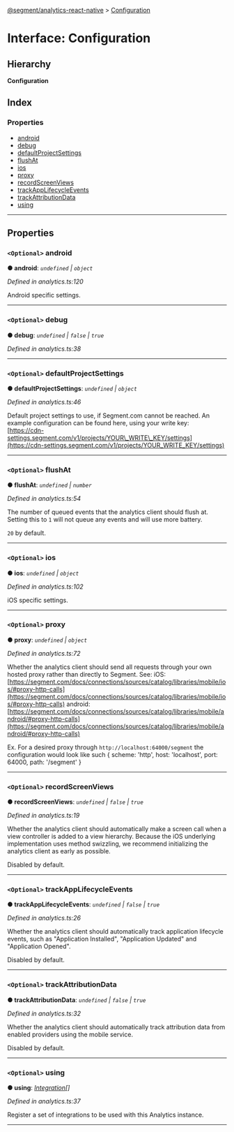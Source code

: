 [@segment/analytics-react-native](../README.md) > [Configuration](../interfaces/analytics.configuration.md)

# Interface: Configuration

## Hierarchy

**Configuration**

## Index

### Properties

* [android](analytics.configuration.md#android)
* [debug](analytics.configuration.md#debug)
* [defaultProjectSettings](analytics.configuration.md#defaultprojectsettings)
* [flushAt](analytics.configuration.md#flushat)
* [ios](analytics.configuration.md#ios)
* [proxy](analytics.configuration.md#proxy)
* [recordScreenViews](analytics.configuration.md#recordscreenviews)
* [trackAppLifecycleEvents](analytics.configuration.md#trackapplifecycleevents)
* [trackAttributionData](analytics.configuration.md#trackattributiondata)
* [using](analytics.configuration.md#using)

---

## Properties

<a id="android"></a>

### `<Optional>` android

**● android**: *`undefined` \| `object`*

*Defined in analytics.ts:120*

Android specific settings.

___
<a id="debug"></a>

### `<Optional>` debug

**● debug**: *`undefined` \| `false` \| `true`*

*Defined in analytics.ts:38*

___
<a id="defaultprojectsettings"></a>

### `<Optional>` defaultProjectSettings

**● defaultProjectSettings**: *`undefined` \| `object`*

*Defined in analytics.ts:46*

Default project settings to use, if Segment.com cannot be reached. An example configuration can be found here, using your write key: [](https://cdn-settings.segment.com/v1/projects/YOUR_WRITE_KEY/settings)[https://cdn-settings.segment.com/v1/projects/YOUR\_WRITE\_KEY/settings](https://cdn-settings.segment.com/v1/projects/YOUR_WRITE_KEY/settings)

___
<a id="flushat"></a>

### `<Optional>` flushAt

**● flushAt**: *`undefined` \| `number`*

*Defined in analytics.ts:54*

The number of queued events that the analytics client should flush at. Setting this to `1` will not queue any events and will use more battery.

`20` by default.

___
<a id="ios"></a>

### `<Optional>` ios

**● ios**: *`undefined` \| `object`*

*Defined in analytics.ts:102*

iOS specific settings.

___
<a id="proxy"></a>

### `<Optional>` proxy

**● proxy**: *`undefined` \| `object`*

*Defined in analytics.ts:72*

Whether the analytics client should send all requests through your own hosted proxy rather than directly to Segment. See: iOS: [https://segment.com/docs/connections/sources/catalog/libraries/mobile/ios/#proxy-http-calls](https://segment.com/docs/connections/sources/catalog/libraries/mobile/ios/#proxy-http-calls) android: [https://segment.com/docs/connections/sources/catalog/libraries/mobile/android/#proxy-http-calls](https://segment.com/docs/connections/sources/catalog/libraries/mobile/android/#proxy-http-calls)

Ex. For a desired proxy through `http://localhost:64000/segment` the configuration would look like such { scheme: 'http', host: 'localhost', port: 64000, path: '/segment' }

___
<a id="recordscreenviews"></a>

### `<Optional>` recordScreenViews

**● recordScreenViews**: *`undefined` \| `false` \| `true`*

*Defined in analytics.ts:19*

Whether the analytics client should automatically make a screen call when a view controller is added to a view hierarchy. Because the iOS underlying implementation uses method swizzling, we recommend initializing the analytics client as early as possible.

Disabled by default.

___
<a id="trackapplifecycleevents"></a>

### `<Optional>` trackAppLifecycleEvents

**● trackAppLifecycleEvents**: *`undefined` \| `false` \| `true`*

*Defined in analytics.ts:26*

Whether the analytics client should automatically track application lifecycle events, such as "Application Installed", "Application Updated" and "Application Opened".

Disabled by default.

___
<a id="trackattributiondata"></a>

### `<Optional>` trackAttributionData

**● trackAttributionData**: *`undefined` \| `false` \| `true`*

*Defined in analytics.ts:32*

Whether the analytics client should automatically track attribution data from enabled providers using the mobile service.

Disabled by default.

___
<a id="using"></a>

### `<Optional>` using

**● using**: *[Integration](../#integration)[]*

*Defined in analytics.ts:37*

Register a set of integrations to be used with this Analytics instance.

___

